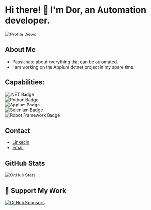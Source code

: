 # Hi there! 👋 I'm Dor, an Automation developer.

![Profile Views](https://komarev.com/ghpvc/?username=Dor-bl)

## About Me
- Passionate about everything that can be automated.
- I am working on the Appium dotnet project in my spare time.

## Capabilities: 

![.NET Badge](https://img.shields.io/badge/.NET-purple)  
![Python Badge](https://img.shields.io/badge/Python-blue)  
![Appium Badge](https://img.shields.io/badge/Appium-Mobile%20Automation-yellow)  
![Selenium Badge](https://img.shields.io/badge/Selenium-Web%20Automation-brightgreen)  
![Robot Framework Badge](https://img.shields.io/badge/Robot%20Framework-Test%20Automation-red)  

## Contact
- [LinkedIn](https://www.linkedin.com/in/dor-blayzer/)
- [Email](mailto:dblayzer@gmail.com)

## GitHub Stats
![GitHub Stats](https://github-readme-stats.vercel.app/api?username=Dor-bl&show_icons=true&count_private=true)

## 🚀 Support My Work  
[![GitHub Sponsors](https://img.shields.io/github/sponsors/Dor-bl?style=for-the-badge&color=purple)](https://github.com/sponsors/Dor-bl)
